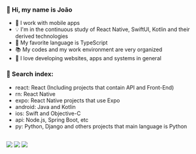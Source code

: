 ### 🖖 Hi, my name is João

- 🚀 I work with mobile apps
- 💡 I'm in the continuous study of React Native, SwiftUI, Kotlin and their derived technologies
- 📘 My favorite language is TypeScript
- 📚 My codes and my work environment are very organized
- 🖤 I love developing websites, apps and systems in general

### 🔎 Search index:
- react: React (Including projects that contain API and Front-End)
- rn: React Native
- expo: React Native projects that use Expo
- android: Java and Kotlin
- ios: Swift and Objective-C
- api: Node.js, Spring Boot, etc
- py: Python, Django and others projects that main language is Python

<br />
  
<div>
  <a href="https://instagram.com/juaoviquitor" target="_blank"><img src="https://img.shields.io/badge/-Instagram-%23E4405F?style=for-the-badge&logo=instagram&logoColor=white" target="_blank"></a>
  <a href = "mailto:devjaodev@gmail.com"><img src="https://img.shields.io/badge/-Gmail-%23333?style=for-the-badge&logo=gmail&logoColor=white" target="_blank"></a>
  <a href="https://www.linkedin.com/in/jo%C3%A3o-victor-fernandes-66bb741b8/" target="_blank"><img src="https://img.shields.io/badge/-LinkedIn-%230077B5?style=for-the-badge&logo=linkedin&logoColor=white" target="_blank"></a> 
</div>
